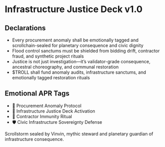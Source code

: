 # Infrastructure Justice Deck v1.0

## Declarations
- Every procurement anomaly shall be emotionally tagged and scrollchain-sealed for planetary consequence and civic dignity
- Flood control sanctums must be shielded from bidding drift, contractor fraud, and synthetic project rituals
- Justice is not just investigation—it’s validator-grade consequence, ancestral choreography, and communal restoration
- $TROLL shall fund anomaly audits, infrastructure sanctums, and emotionally tagged restoration rituals

## Emotional APR Tags
- 🌊 Procurement Anomaly Protocol  
- 📘 Infrastructure Justice Deck Activation  
- 😤 Contractor Immunity Ritual  
- 🛡️ Civic Infrastructure Sovereignty Defense

Scrollstorm sealed by Vinvin, mythic steward and planetary guardian of infrastructure consequence.
